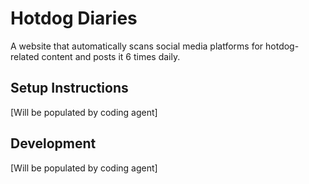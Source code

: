 # Hotdog Diaries

A website that automatically scans social media platforms for hotdog-related content and posts it 6 times daily.

## Setup Instructions
[Will be populated by coding agent]

## Development
[Will be populated by coding agent]